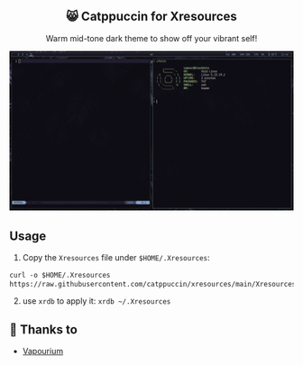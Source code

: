 <p align="center">
  <h2 align="center">😸 Catppuccin for Xresources</h2>
</p>

<p align="center">Warm mid-tone dark theme to show off your vibrant self!</p>

<p align="center">
  <img src="https://raw.githubusercontent.com/catppuccin/xresources/main/assets/ss.png"/>
</p>

## Usage

1. Copy the `Xresources` file under `$HOME/.Xresources`:

```
curl -o $HOME/.Xresources https://raw.githubusercontent.com/catppuccin/xresources/main/Xresources
```

2. use `xrdb` to apply it: `xrdb ~/.Xresources`

## 💝 Thanks to

- [Vapourium](https://github.com/Vapourium)
